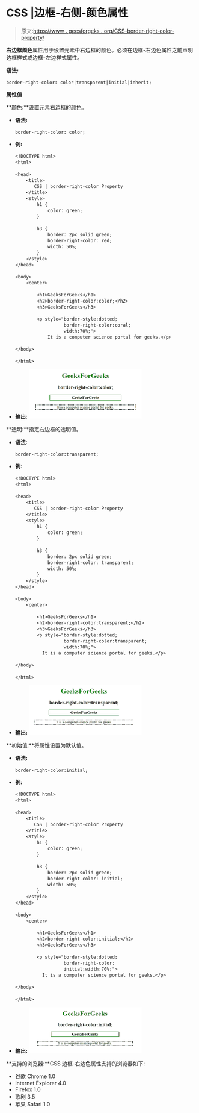 # CSS |边框-右侧-颜色属性

> 原文:[https://www . geesforgeks . org/CSS-border-right-color-property/](https://www.geeksforgeeks.org/css-border-right-color-property/)

**右边框颜色**属性用于设置元素中右边框的颜色。必须在边框-右边色属性之前声明边框样式或边框-左边样式属性。

**语法:**

```
border-right-color: color|transparent|initial|inherit; 
```

**属性值**

**颜色:**设置元素右边框的颜色。

*   **语法:**

    ```
    border-right-color: color;
    ```

*   **例:**

    ```
    <!DOCTYPE html>
    <html>

    <head>
        <title>
           CSS | border-right-color Property
        </title>
        <style>
            h1 {
                color: green;
            }

            h3 {
                border: 2px solid green;
                border-right-color: red;
                width: 50%;
            }
        </style>
    </head>

    <body>
        <center>

            <h1>GeeksForGeeks</h1>
            <h2>border-right-color:color;</h2>
            <h3>GeeksForGeeks</h3>

            <p style="border-style:dotted;
                      border-right-color:coral;
                      width:70%;">
                It is a computer science portal for geeks.</p>

    </body>

    </html>
    ```

*   **输出:**
    ![](img/b8f21ea3ddb09637e0eb47837aa9ff79.png)

**透明:**指定右边框的透明值。

*   **语法:**

    ```
    border-right-color:transparent;
    ```

*   **例:**

    ```
    <!DOCTYPE html>
    <html>

    <head>
        <title>
           CSS | border-right-color Property
        </title>
        <style>
            h1 {
                color: green;
            }

            h3 {
                border: 2px solid green;
                border-right-color: transparent;
                width: 50%;
            }
        </style>
    </head>

    <body>
        <center>

            <h1>GeeksForGeeks</h1>
            <h2>border-right-color:transparent;</h2>
            <h3>GeeksForGeeks</h3>
            <p style="border-style:dotted;
                      border-right-color:transparent;
                      width:70%;">
              It is a computer science portal for geeks.</p>

    </body>

    </html>
    ```

*   **输出:**
    ![](img/bb0a049c9aa74f683964d3e3bf61a6d3.png)

**初始值:**将属性设置为默认值。

*   **语法:**

    ```
    border-right-color:initial;
    ```

*   **例:**

    ```
    <!DOCTYPE html>
    <html>

    <head>
        <title>
           CSS | border-right-color Property
        </title>
        <style>
            h1 {
                color: green;
            }

            h3 {
                border: 2px solid green;
                border-right-color: initial;
                width: 50%;
            }
        </style>
    </head>

    <body>
        <center>

            <h1>GeeksForGeeks</h1>
            <h2>border-right-color:initial;</h2>
            <h3>GeeksForGeeks</h3>

            <p style="border-style:dotted;
                      border-right-color:
                      initial;width:70%;">
              It is a computer science portal for geeks.</p>

    </body>

    </html>
    ```

*   **输出:**
    ![](img/41992a0edc5adffd934b88395cb8bad3.png)

**支持的浏览器:**CSS 边框-右边色属性支持的浏览器如下:

*   谷歌 Chrome 1.0
*   Internet Explorer 4.0
*   Firefox 1.0
*   歌剧 3.5
*   苹果 Safari 1.0